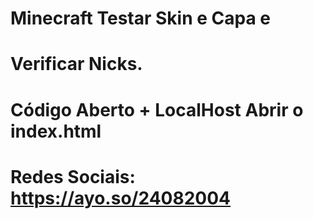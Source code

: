 # Minecraft Testar Skin e Capa e
# Verificar Nicks.
# Código Aberto + LocalHost Abrir o index.html
# Redes Sociais: https://ayo.so/24082004

